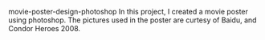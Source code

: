 movie-poster-design-photoshop
In this project, I created a movie poster using photoshop.
The pictures used in the poster are curtesy of Baidu, and Condor Heroes 2008.
